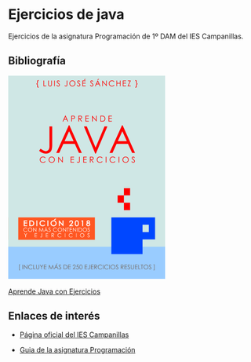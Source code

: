 # Ejercicios de java

Ejercicios de la asignatura Programación de 1º DAM del IES Campanillas.


## Bibliografía

<img src="Imagenes/aprendejava.jpeg" width="320px">

[Aprende Java con Ejercicios](https://leanpub.com/aprendejava)

## Enlaces de interés

* [Página oficial del IES Campanillas](http://iescampanillas.com/)

* [Guia de la asignatura Programación](https://github.com/LuisJoseSanchez/programacion)
